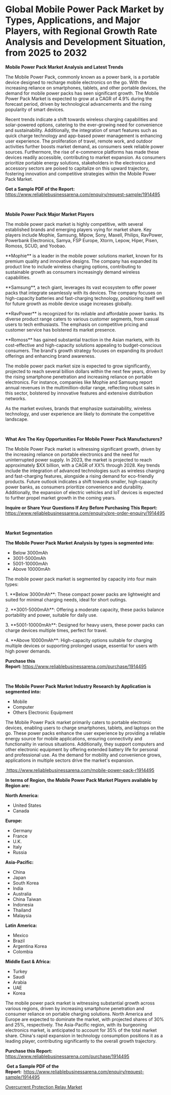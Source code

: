 <p><h1>Global Mobile Power Pack Market by Types, Applications, and Major Players, with Regional Growth Rate Analysis and Development Situation, from 2025 to 2032</h1></p><p><strong>Mobile Power Pack Market Analysis and Latest Trends</strong></p>
<p><p>The Mobile Power Pack, commonly known as a power bank, is a portable device designed to recharge mobile electronics on the go. With the increasing reliance on smartphones, tablets, and other portable devices, the demand for mobile power packs has seen significant growth. The Mobile Power Pack Market is expected to grow at a CAGR of 4.9% during the forecast period, driven by technological advancements and the rising popularity of smart devices.</p><p>Recent trends indicate a shift towards wireless charging capabilities and solar-powered options, catering to the ever-growing need for convenience and sustainability. Additionally, the integration of smart features such as quick charge technology and app-based power management is enhancing user experience. The proliferation of travel, remote work, and outdoor activities further boosts market demand, as consumers seek reliable power sources. Furthermore, the rise of e-commerce platforms has made these devices readily accessible, contributing to market expansion. As consumers prioritize portable energy solutions, stakeholders in the electronics and accessory sectors are poised to capitalize on this upward trajectory, fostering innovation and competitive strategies within the Mobile Power Pack Market.</p></p>
<p><strong>Get a Sample PDF of the Report:&nbsp;</strong> <a href="https://www.reliablebusinessarena.com/enquiry/request-sample/1914495?utm_campaign=2110&utm_medium=2&utm_source=Github&utm_content=ia&utm_term=11022025&utm_id=mobile-power-pack">https://www.reliablebusinessarena.com/enquiry/request-sample/1914495</a></p>
<p>&nbsp;</p>
<p><strong>Mobile Power Pack Major Market Players</strong></p>
<p><p>The mobile power pack market is highly competitive, with several established brands and emerging players vying for market share. Key players include Mophie, Samsung, Mipow, Sony, Maxell, Philips, RavPower, Powerbank Electronics, Samya, FSP Europe, Xtorm, Lepow, Hiper, Pisen, Romoss, SCUD, and Yoobao.</p><p>**Mophie** is a leader in the mobile power solutions market, known for its premium quality and innovative designs. The company has expanded its product line to include wireless charging options, contributing to sustainable growth as consumers increasingly demand wireless capabilities.</p><p>**Samsung**, a tech giant, leverages its vast ecosystem to offer power packs that integrate seamlessly with its devices. The company focuses on high-capacity batteries and fast-charging technology, positioning itself well for future growth as mobile device usage increases globally.</p><p>**RavPower** is recognized for its reliable and affordable power banks. Its diverse product range caters to various customer segments, from casual users to tech enthusiasts. The emphasis on competitive pricing and customer service has bolstered its market presence.</p><p>**Romoss** has gained substantial traction in the Asian markets, with its cost-effective and high-capacity solutions appealing to budget-conscious consumers. The brand's growth strategy focuses on expanding its product offerings and enhancing brand awareness.</p><p>The mobile power pack market size is expected to grow significantly, projected to reach several billion dollars within the next few years, driven by the rising smartphone penetration and increasing reliance on portable electronics. For instance, companies like Mophie and Samsung report annual revenues in the multimillion-dollar range, reflecting robust sales in this sector, bolstered by innovative features and extensive distribution networks.</p><p>As the market evolves, brands that emphasize sustainability, wireless technology, and user experience are likely to dominate the competitive landscape.</p></p>
<p>&nbsp;</p>
<p><strong>What Are The Key Opportunities For Mobile Power Pack Manufacturers?</strong></p>
<p><p>The Mobile Power Pack market is witnessing significant growth, driven by the increasing reliance on portable electronics and the need for uninterrupted power supply. In 2023, the market is projected to reach approximately $XX billion, with a CAGR of XX% through 2028. Key trends include the integration of advanced technologies such as wireless charging and fast-charging features, alongside a rising demand for eco-friendly products. Future outlook indicates a shift towards smaller, high-capacity power banks, as consumers prioritize convenience and durability. Additionally, the expansion of electric vehicles and IoT devices is expected to further propel market growth in the coming years.</p></p>
<p><strong>Inquire or Share Your Questions If Any Before Purchasing This Report:</strong> <a href="https://www.reliablebusinessarena.com/enquiry/pre-order-enquiry/1914495?utm_campaign=2110&utm_medium=2&utm_source=Github&utm_content=ia&utm_term=11022025&utm_id=mobile-power-pack">https://www.reliablebusinessarena.com/enquiry/pre-order-enquiry/1914495</a></p>
<p>&nbsp;</p>
<p><strong>Market Segmentation</strong></p>
<p><strong>The Mobile Power Pack Market Analysis by types is segmented into:</strong></p>
<p><ul><li>Below 3000mAh</li><li>3001-5000mAh</li><li>5001-10000mAh</li><li>Above 10000mAh</li></ul></p>
<p><p>The mobile power pack market is segmented by capacity into four main types: </p><p>1. **Below 3000mAh**: These compact power packs are lightweight and suited for minimal charging needs, ideal for short outings.</p><p>   </p><p>2. **3001-5000mAh**: Offering a moderate capacity, these packs balance portability and power, suitable for daily use.</p><p>3. **5001-10000mAh**: Designed for heavy users, these power packs can charge devices multiple times, perfect for travel.</p><p>4. **Above 10000mAh**: High-capacity options suitable for charging multiple devices or supporting prolonged usage, essential for users with high power demands.</p></p>
<p><strong>Purchase this Report:&nbsp;</strong><a href="https://www.reliablebusinessarena.com/purchase/1914495?utm_campaign=2110&utm_medium=2&utm_source=Github&utm_content=ia&utm_term=11022025&utm_id=mobile-power-pack">https://www.reliablebusinessarena.com/purchase/1914495</a></p>
<p>&nbsp;</p>
<p><strong>The Mobile Power Pack Market Industry Research by Application is segmented into:</strong></p>
<p><ul><li>Mobile</li><li>Computer</li><li>Others Electronic Equipment</li></ul></p>
<p><p>The Mobile Power Pack market primarily caters to portable electronic devices, enabling users to charge smartphones, tablets, and laptops on the go. These power packs enhance the user experience by providing a reliable energy source for mobile applications, ensuring connectivity and functionality in various situations. Additionally, they support computers and other electronic equipment by offering extended battery life for personal and professional use. As the demand for mobility and convenience grows, applications in multiple sectors drive the market's expansion.</p></p>
<p><a href="https://www.reliablebusinessarena.com/mobile-power-pack-r1914495?utm_campaign=2110&utm_medium=2&utm_source=Github&utm_content=ia&utm_term=11022025&utm_id=mobile-power-pack">&nbsp;https://www.reliablebusinessarena.com/mobile-power-pack-r1914495</a></p>
<p><strong>In terms of Region, the Mobile Power Pack Market Players available by Region are:</strong></p>
<p>
    <p> <strong> North America: </strong>
        <ul>
            <li>United States</li>
            <li>Canada</li>
        </ul>
        </p> 
    <p> <strong> Europe: </strong>
        <ul>
            <li>Germany</li>
            <li>France</li>
            <li>U.K.</li>
            <li>Italy</li>
            <li>Russia</li>
        </ul>
        </p> 
    <p> <strong> Asia-Pacific: </strong>
        <ul>
            <li>China</li>
            <li>Japan</li>
            <li>South Korea</li>
            <li>India</li>
            <li>Australia</li>
            <li>China Taiwan</li>
            <li>Indonesia</li>
            <li>Thailand</li>
            <li>Malaysia</li>
        </ul>
        </p> 
    <p> <strong> Latin America: </strong>
        <ul>
            <li>Mexico</li>
            <li>Brazil</li>
            <li>Argentina Korea</li>
            <li>Colombia</li>
        </ul>
        </p> 
    <p> <strong> Middle East & Africa: </strong>
        <ul>
            <li>Turkey</li>
            <li>Saudi</li>
            <li>Arabia</li>
            <li>UAE</li>
            <li>Korea</li>
        </ul>
    </p>
    </p>
<p><p>The mobile power pack market is witnessing substantial growth across various regions, driven by increasing smartphone penetration and consumer reliance on portable charging solutions. North America and Europe are expected to dominate the market, with projected shares of 30% and 25%, respectively. The Asia-Pacific region, with its burgeoning electronics market, is anticipated to account for 35% of the total market share. China's rapid expansion in technology consumption positions it as a leading player, contributing significantly to the overall growth trajectory.</p></p>
<p><strong>Purchase this Report: </strong><a href="https://www.reliablebusinessarena.com/purchase/1914495?utm_campaign=2110&utm_medium=2&utm_source=Github&utm_content=ia&utm_term=11022025&utm_id=mobile-power-pack">https://www.reliablebusinessarena.com/purchase/1914495</a></p>
<p>&nbsp;<strong>Get a Sample PDF of the Report:&nbsp;&nbsp;</strong><a href="https://www.reliablebusinessarena.com/enquiry/request-sample/1914495?utm_campaign=2110&utm_medium=2&utm_source=Github&utm_content=ia&utm_term=11022025&utm_id=mobile-power-pack">https://www.reliablebusinessarena.com/enquiry/request-sample/1914495</a></p>
<p><strong></strong></p>
<p><p><a href="https://github.com/JakirUddin651/Market-Research-Report-List-1/blob/main/overcurrent-protection-relay-market.md?utm_campaign=2110&utm_medium=2&utm_source=Github&utm_content=ia&utm_term=11022025&utm_id=mobile-power-pack">Overcurrent Protection Relay Market</a></p></p>